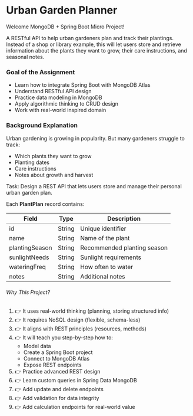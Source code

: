  # Urban Garden Planner

Welcome MongoDB + Spring Boot Micro Project!

A RESTful API to help urban gardeners plan and track their plantings.  Instead of a shop or library example, this will 
let users store and retrieve information about the plants they want to grow, their care instructions, and seasonal notes.

### Goal of the Assignment
- Learn how to integrate Spring Boot with MongoDB Atlas 
- Understand RESTful API design 
- Practice data modeling in MongoDB 
- Apply algorithmic thinking to CRUD design 
- Work with real-world inspired domain

###  Background Explanation
Urban gardening is growing in popularity. But many gardeners struggle to track:

- Which plants they want to grow 
- Planting dates 
- Care instructions 
- Notes about growth and harvest

Task: Design a REST API that lets users store and manage their personal urban garden plan.

Each **PlantPlan** record contains:

| Field          | Type    | Description                         |
| --------------- | ------- | ----------------------------------- |
| id              | String  | Unique identifier                   |
| name            | String  | Name of the plant                   |
| plantingSeason  | String  | Recommended planting season         |
| sunlightNeeds   | String  | Sunlight requirements               |
| wateringFreq    | String  | How often to water                  |
| notes           | String  | Additional notes                    |


###### Why This Project?

1. 👉 It uses real-world thinking (planning, storing structured info)
2. 👉 It requires NoSQL design (flexible, schema-less)
3. 👉 It aligns with REST principles (resources, methods)
4. 👉 It will teach you step-by-step how to:
    - Model data
    - Create a Spring Boot project
    - Connect to MongoDB Atlas
    - Expose REST endpoints
5. 👉 Practice advanced REST design
6. 👉 Learn custom queries in Spring Data MongoDB 
7. 👉 Add update and delete endpoints 
8. 👉 Add validation for data integrity 
9. 👉 Add calculation endpoints for real-world value 